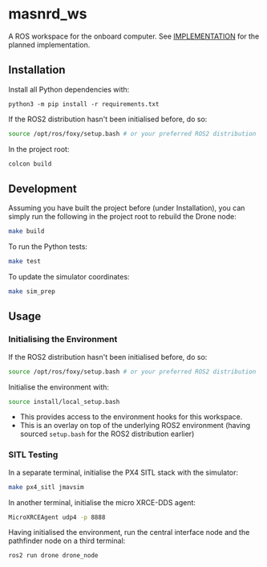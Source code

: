 # masnrd_ws

A ROS workspace for the onboard computer. See [IMPLEMENTATION](./docs/IMPLEMENTATION.md) for the planned implementation.

## Installation
Install all Python dependencies with:
```
python3 -m pip install -r requirements.txt
```

If the ROS2 distribution hasn't been initialised before, do so:
```bash
source /opt/ros/foxy/setup.bash # or your preferred ROS2 distribution
```

In the project root:
```bash
colcon build
```

## Development
Assuming you have built the project before (under Installation), you can simply run the following in the project root to rebuild the Drone node:
```bash
make build
```

To run the Python tests:
```bash
make test
```

To update the simulator coordinates:
```bash
make sim_prep
```

## Usage
### Initialising the Environment
If the ROS2 distribution hasn't been initialised before, do so:
```bash
source /opt/ros/foxy/setup.bash # or your preferred ROS2 distribution
```

Initialise the environment with:
```bash
source install/local_setup.bash
```
- This provides access to the environment hooks for this workspace.
- This is an overlay on top of the underlying ROS2 environment (having sourced `setup.bash` for the ROS2 distribution earlier)

### SITL Testing
In a separate terminal, initialise the PX4 SITL stack with the simulator:
```bash
make px4_sitl jmavsim
```

In another terminal, initialise the micro XRCE-DDS agent:
```bash
MicroXRCEAgent udp4 -p 8888
```

Having initialised the environment, run the central interface node and the pathfinder node on a third terminal:
```bash
ros2 run drone drone_node
``````
